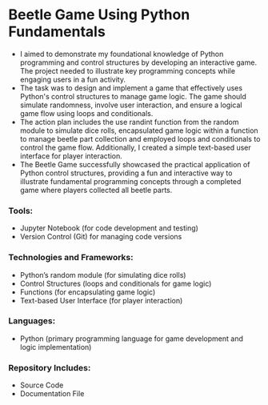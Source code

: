 # Beetle Game Using Python Fundamentals
- I aimed to demonstrate my foundational knowledge of Python programming and control structures by developing an interactive game. The project needed to illustrate key programming concepts while engaging users in a fun activity.
- The task was to design and implement a game that effectively uses Python's control structures to manage game logic. The game should simulate randomness, involve user interaction, and ensure a logical game flow using loops and conditionals.
- The action plan includes the use randint function from the random module to simulate dice rolls, encapsulated game logic within a function to manage beetle part collection and employed loops and conditionals to control the game flow. Additionally, I created a simple text-based user interface for player interaction.
- The Beetle Game successfully showcased the practical application of Python control structures, providing a fun and interactive way to illustrate fundamental programming concepts through a completed game where players collected all beetle parts.

### Tools:
- Jupyter Notebook (for code development and testing)
- Version Control (Git) for managing code versions
  
### Technologies and Frameworks:
- Python’s random module (for simulating dice rolls)
- Control Structures (loops and conditionals for game logic)
- Functions (for encapsulating game logic)
- Text-based User Interface (for player interaction)

### Languages:
- Python (primary programming language for game development and logic implementation)
  
### Repository Includes:
- Source Code
- Documentation File








